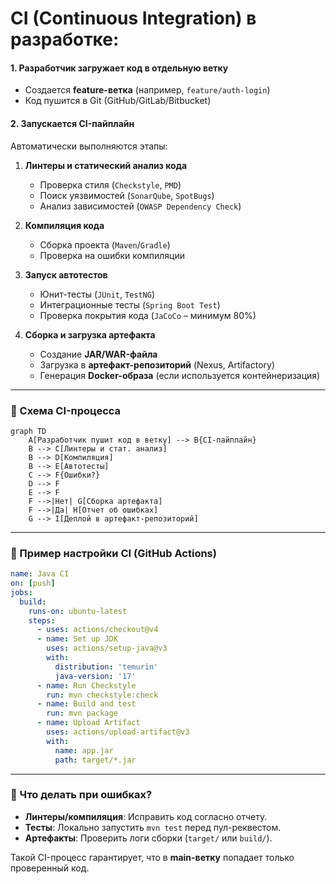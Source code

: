 # CI (Continuous Integration) в разработке:

#### **1. Разработчик загружает код в отдельную ветку**
- Создается **feature-ветка** (например, `feature/auth-login`)    
- Код пушится в Git (GitHub/GitLab/Bitbucket)    
	
#### **2. Запускается CI-пайплайн**
Автоматически выполняются этапы:
1. **Линтеры и статический анализ кода**    
    - Проверка стиля (`Checkstyle`, `PMD`)        
    - Поиск уязвимостей (`SonarQube`, `SpotBugs`)        
    - Анализ зависимостей (`OWASP Dependency Check`)
    
2. **Компиляция кода**    
    - Сборка проекта (`Maven`/`Gradle`)        
    - Проверка на ошибки компиляции
    
3. **Запуск автотестов**    
    - Юнит-тесты (`JUnit`, `TestNG`)        
    - Интеграционные тесты (`Spring Boot Test`)        
    - Проверка покрытия кода (`JaCoCo` – минимум 80%)
    
4. **Сборка и загрузка артефакта**    
    - Создание **JAR/WAR-файла**        
    - Загрузка в **артефакт-репозиторий** (Nexus, Artifactory)        
    - Генерация **Docker-образа** (если используется контейнеризация)
    

---
### **📌 Схема CI-процесса**

```mermaid
graph TD
    A[Разработчик пушит код в ветку] --> B{CI-пайплайн}
    B --> C[Линтеры и стат. анализ]
    B --> D[Компиляция]
    B --> E[Автотесты]
    C --> F{Ошибки?}
    D --> F
    E --> F
    F -->|Нет| G[Сборка артефакта]
    F -->|Да| H[Отчет об ошибках]
    G --> I[Деплой в артефакт-репозиторий]
```

---

### **🔧 Пример настройки CI (GitHub Actions)**

```yaml
name: Java CI
on: [push]
jobs:
  build:
    runs-on: ubuntu-latest
    steps:
      - uses: actions/checkout@v4
      - name: Set up JDK
        uses: actions/setup-java@v3
        with:
          distribution: 'temurin'
          java-version: '17'
      - name: Run Checkstyle
        run: mvn checkstyle:check
      - name: Build and test
        run: mvn package
      - name: Upload Artifact
        uses: actions/upload-artifact@v3
        with:
          name: app.jar
          path: target/*.jar
```

---
### **🚀 Что делать при ошибках?**

- **Линтеры/компиляция**: Исправить код согласно отчету.    
- **Тесты**: Локально запустить `mvn test` перед пул-реквестом.    
- **Артефакты**: Проверить логи сборки (`target/` или `build/`).    

Такой CI-процесс гарантирует, что в **main-ветку** попадает только проверенный код.


